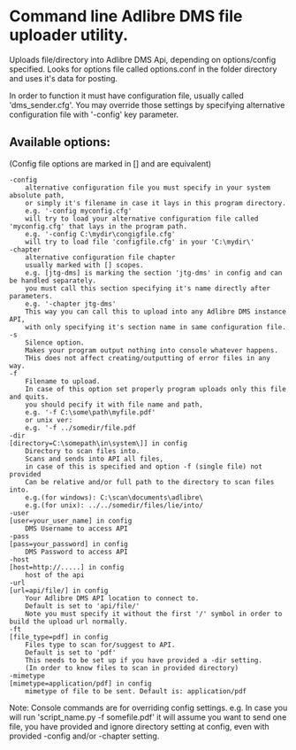 # Command line Adlibre DMS file uploader utility.

Uploads file/directory into Adlibre DMS Api, depending on options/config specified.
Looks for options file called options.conf in the folder directory and uses it's data for posting.

In order to function it must have configuration file, usually called 'dms_sender.cfg'.
You may override those settings by specifying alternative configuration file with '-config' key parameter.

## Available options:

(Config file options are marked in [] and are equivalent)

    -config
        alternative configuration file you must specify in your system absolute path,
        or simply it's filename in case it lays in this program directory.
        e.g. '-config myconfig.cfg'
        will try to load your alternative configuration file called 'myconfig.cfg' that lays in the program path.
        e.g. '-config C:\mydir\congigfile.cfg'
        will try to load file 'configfile.cfg' in your 'C:\mydir\'
    -chapter
        alternative configuration file chapter
        usually marked with [] scopes.
        e.g. [jtg-dms] is marking the section 'jtg-dms' in config and can be handled separately.
        you must call this section specifying it's name directly after parameters.
        e.g. '-chapter jtg-dms'
        This way you can call this to upload into any Adlibre DMS instance API,
        with only specifying it's section name in same configuration file.
    -s
        Silence option.
        Makes your program output nothing into console whatever happens.
        THis does not affect creating/outputting of error files in any way.
    -f
        Filename to upload.
        In case of this option set properly program uploads only this file and quits.
        you should pecify it with file name and path,
        e.g. '-f C:\some\path\myfile.pdf'
        or unix ver:
        e.g. '-f ../somedir/file.pdf
    -dir
    [directory=C:\somepath\in\system\]] in config
        Directory to scan files into.
        Scans and sends into API all files,
        in case of this is specified and option -f (single file) not provided
        Can be relative and/or full path to the directory to scan files into.
        e.g.(for windows): C:\scan\documents\adlibre\
        e.g.(for unix): ../../somedir/files/lie/into/
    -user
    [user=your_user_name] in config
        DMS Username to access API
    -pass
    [pass=your_password] in config
        DMS Password to access API
    -host
    [host=http://.....] in config
        host of the api
    -url
    [url=api/file/] in config
        Your Adlibre DMS API location to connect to.
        Default is set to 'api/file/'
        Note you must specify it without the first '/' symbol in order to build the upload url normally.
    -ft
    [file_type=pdf] in config
        Files type to scan for/suggest to API.
        Default is set to 'pdf'
        This needs to be set up if you have provided a -dir setting.
        (In order to know files to scan in provided directory)
    -mimetype
    [mimetype=application/pdf] in config
        mimetype of file to be sent. Default is: application/pdf

Note: Console commands are for overriding config settings.
e.g. In case you will run 'script_name.py -f somefile.pdf'
it will assume you want to send one file, you have provided and ignore directory setting at config,
even with provided -config and/or -chapter setting.

